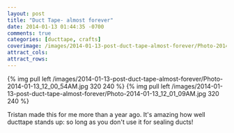 ```yaml
---
layout: post
title: "Duct Tape- almost forever"
date: 2014-01-13 01:44:35 -0700
comments: true
categories: [ducttape, crafts]
coverimage: /images/2014-01-13-post-duct-tape-almost-forever/Photo-2014-01-13_12_00_54AM.jpg
attract_cols:
attract_rows:
---
```

{% img pull left /images/2014-01-13-post-duct-tape-almost-forever/Photo-2014-01-13_12_00_54AM.jpg 320 240 %}
{% img pull left /images/2014-01-13-post-duct-tape-almost-forever/Photo-2014-01-13_12_01_09AM.jpg 320 240 %}

Tristan made this for me more than a year ago. It's amazing how well ducttape stands up: so long as you don't use it for sealing ducts!
